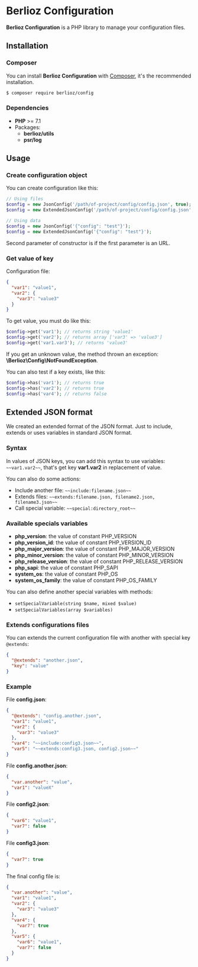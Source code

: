 # Berlioz Configuration

**Berlioz Configuration** is a PHP library to manage your configuration files.


## Installation

### Composer

You can install **Berlioz Configuration** with [Composer](https://getcomposer.org/), it's the recommended installation.

```bash
$ composer require berlioz/config
```

### Dependencies

* **PHP** >= 7.1
* Packages:
  * **berlioz/utils**
  * **psr/log**


## Usage

### Create configuration object

You can create configuration like this:
```php
// Using files
$config = new JsonConfig('/path/of-project/config/config.json', true);
$config = new ExtendedJsonConfig('/path/of-project/config/config.json', true);

// Using data
$config = new JsonConfig('{"config": "test"}');
$config = new ExtendedJsonConfig('{"config": "test"}');
```

Second parameter of constructor is if the first parameter is an URL.

### Get value of key

Configuration file:
```json
{
  "var1": "value1",
  "var2": {
    "var3": "value3"
  }
}
```

To get value, you must do like this:
```php
$config->get('var1'); // returns string 'value1'
$config->get('var2'); // returns array ['var3' => 'value3']
$config->get('var1.var3'); // returns 'value3'
```

If you get an unknown value, the method thrown an exception: **\Berlioz\Config\NotFoundException**.

You can also test if a key exists, like this:
```php
$config->has('var1'); // returns true
$config->has('var2'); // returns true
$config->has('var4'); // returns false
```


## Extended JSON format

We created an extended format of the JSON format. Just to include, extends or uses variables in standard JSON format.

### Syntax

In values of JSON keys, you can add this syntax to use variables:
`~~var1.var2~~`,
that's get key **var1.var2** in replacement of value.

You can also do some actions:
* Include another file: `~~include:filename.json~~`
* Extends files: `~~extends:filename.json, filename2.json, filename3.json~~`
* Call special variable: `~~special:directory_root~~`

### Available specials variables

- **php_version**: the value of constant PHP_VERSION
- **php_version_id**: the value of constant PHP_VERSION_ID
- **php_major_version**: the value of constant PHP_MAJOR_VERSION
- **php_minor_version**: the value of constant PHP_MINOR_VERSION
- **php_release_version**: the value of constant PHP_RELEASE_VERSION
- **php_sapi**: the value of constant PHP_SAPI
- **system_os**: the value of constant PHP_OS
- **system_os_family**: the value of constant PHP_OS_FAMILY

You can also define another special variables with methods:
- `setSpecialVariable(string $name, mixed $value)`
- `setSpecialVariables(array $variables)`

### Extends configurations files

You can extends the current configuration file with another with special key `@extends`:
```json
{
  "@extends": "another.json",
  "key": "value"
}
```

### Example

File **config.json**:

```json
{
  "@extends": "config.another.json",
  "var1": "value1",
  "var2": {
    "var3": "value3"
  },
  "var4": "~~include:config3.json~~",
  "var5": "~~extends:config3.json, config2.json~~"
}
```

File **config.another.json**:

```json
{
  "var.another": "value",
  "var1": "valueX"
}
```

File **config2.json**:

```json
{
  "var6": "value1",
  "var7": false
}
```

File **config3.json**:

```json
{
  "var7": true
}
```

The final config file is:

```json
{
  "var.another": "value",
  "var1": "value1",
  "var2": {
    "var3": "value3"
  },
  "var4": {
    "var7": true
  },
  "var5": {
    "var6": "value1",
    "var7": false
  }
}
```
